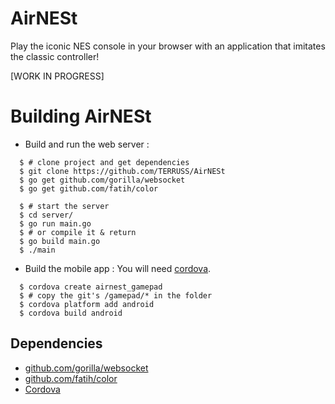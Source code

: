# AirNESt
Play the iconic NES console in your browser with an application that imitates the classic controller!

[WORK IN PROGRESS]

Building AirNESt
================

- Build and run the web server :
```
  $ # clone project and get dependencies
  $ git clone https://github.com/TERRUSS/AirNESt
  $ go get github.com/gorilla/websocket
  $ go get github.com/fatih/color

  $ # start the server
  $ cd server/
  $ go run main.go
  $ # or compile it & return
  $ go build main.go
  $ ./main
```

- Build the mobile app :
You will need [cordova](https://cordova.apache.org).
```
  $ cordova create airnest_gamepad
  $ # copy the git's /gamepad/* in the folder
  $ cordova platform add android
  $ cordova build android
```

Dependencies
------------
* [github.com/gorilla/websocket](https://github.com/gorilla/websocket)
* [github.com/fatih/color](https://github.com/fatih/color)
* [Cordova](https://cordova.apache.org)
